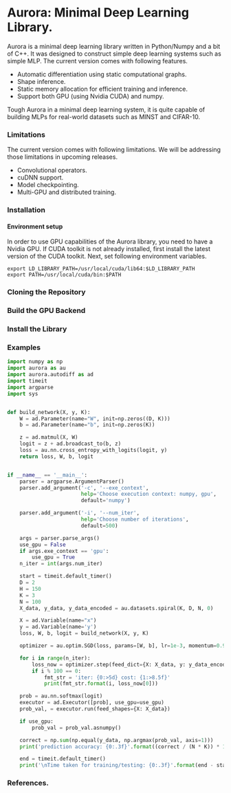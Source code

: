 # Aurora: Minimal Deep Learning Library.

Aurora is a minimal deep learning library written in Python/Numpy and a bit of C++. It was designed to construct simple deep learning systems such as simple MLP. The current version comes with following features.

* Automatic differentiation using static computational graphs.
* Shape inference.
* Static memory allocation for efficient training and inference.
* Support both GPU (using Nvidia CUDA) and numpy.

Tough Aurora in a minimal deep learning system, it is quite capable of building MLPs for real-world datasets such as MINST and CIFAR-10. 

### Limitations

The current version comes with following limitations. We will be addressing those limitations in upcoming releases.

* Convolutional operators.
* cuDNN support.
* Model checkpointing.
* Multi-GPU and distributed training.

### Installation

#### Environment setup
In order to use GPU capabilities of the Aurora library, you need to have a Nvidia GPU. If CUDA toolkit is not already installed, first install the latest version of the CUDA toolkit. Next, set following environment variables.

```
export LD_LIBRARY_PATH=/usr/local/cuda/lib64:$LD_LIBRARY_PATH
export PATH=/usr/local/cuda/bin:$PATH
```

### Cloning the Repository

### Build the GPU Backend

### Install the Library

### Examples

```python
import numpy as np
import aurora as au
import aurora.autodiff as ad
import timeit
import argparse
import sys


def build_network(X, y, K):
    W = ad.Parameter(name="W", init=np.zeros((D, K)))
    b = ad.Parameter(name="b", init=np.zeros(K))

    z = ad.matmul(X, W)
    logit = z + ad.broadcast_to(b, z)
    loss = au.nn.cross_entropy_with_logits(logit, y)
    return loss, W, b, logit


if __name__ == '__main__':
    parser = argparse.ArgumentParser()
    parser.add_argument('-c', '--exe_context',
                        help='Choose execution context: numpy, gpu',
                        default='numpy')

    parser.add_argument('-i', '--num_iter',
                        help='Choose number of iterations',
                        default=500)

    args = parser.parse_args()
    use_gpu = False
    if args.exe_context == 'gpu':
        use_gpu = True
    n_iter = int(args.num_iter)

    start = timeit.default_timer()
    D = 2
    H = 150
    K = 3
    N = 100
    X_data, y_data, y_data_encoded = au.datasets.spiral(K, D, N, 0)

    X = ad.Variable(name="x")
    y = ad.Variable(name='y')
    loss, W, b, logit = build_network(X, y, K)

    optimizer = au.optim.SGD(loss, params=[W, b], lr=1e-3, momentum=0.9, use_gpu=use_gpu)

    for i in range(n_iter):
        loss_now = optimizer.step(feed_dict={X: X_data, y: y_data_encoded})
        if i % 100 == 0:
            fmt_str = 'iter: {0:>5d} cost: {1:>8.5f}'
            print(fmt_str.format(i, loss_now[0]))

    prob = au.nn.softmax(logit)
    executor = ad.Executor([prob], use_gpu=use_gpu)
    prob_val, = executor.run(feed_shapes={X: X_data})

    if use_gpu:
        prob_val = prob_val.asnumpy()

    correct = np.sum(np.equal(y_data, np.argmax(prob_val, axis=1)))
    print('prediction accuracy: {0:.3f}'.format((correct / (N * K)) * 100))

    end = timeit.default_timer()
    print('\nTime taken for training/testing: {0:.3f}'.format(end - start))
```

### References.

